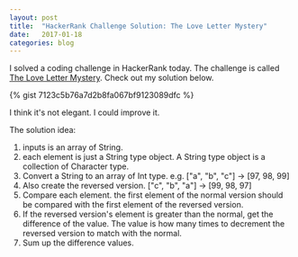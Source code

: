 ```yaml
---
layout: post
title:  "HackerRank Challenge Solution: The Love Letter Mystery"
date:   2017-01-18
categories: blog
---
```


I solved a coding challenge in HackerRank today. The challenge is called [The Love Letter Mystery][1]. Check out my solution below.

{% gist 7123c5b76a7d2b8fa067bf9123089dfc %}

I think it's not elegant. I could improve it.

The solution idea:

1. inputs is an array of String.
2. each element is just a String type object. A String type object is a collection of Character type.
3. Convert a String to an array of Int type. e.g. ["a", "b", "c"] -> [97, 98, 99]
4. Also create the reversed version. ["c", "b", "a"] -> [99, 98, 97]
5. Compare each element. the first element of the normal version should be compared with the first element of the reversed version.
6. If the reversed version's element is greater than the normal, get the difference of the value. The value is how many times to decrement the reversed version to match with the normal.
7. Sum up the difference values.

[1]: https://www.hackerrank.com/challenges/the-love-letter-mystery
